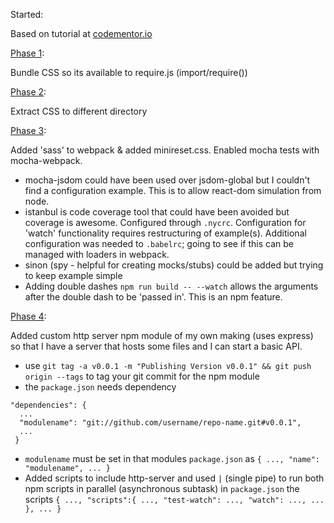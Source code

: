 Started:

Based on tutorial at [codementor.io](https://www.codementor.io/tamizhvendan/tutorials/beginner-guide-setup-reactjs-environment-npm-babel-6-webpack-du107r9zr)


[Phase 1](https://github.com/bigorangemachine/BOM-react-boilerplate/tree/phase-1):

Bundle CSS so its available to require.js (import/require())



[Phase 2](https://github.com/bigorangemachine/BOM-react-boilerplate/tree/phase-2):

Extract CSS to different directory



[Phase 3](https://github.com/bigorangemachine/BOM-react-boilerplate/tree/phase-3):

Added 'sass' to webpack & added minireset.css.  Enabled mocha tests with mocha-webpack.

* mocha-jsdom could have been used over jsdom-global but I couldn't find a configuration example. This is to allow react-dom simulation from node.
* istanbul is code coverage tool that could have been avoided but coverage is awesome. Configured through ```.nycrc```.   Configuration for 'watch' functionality requires restructuring of example(s).  Additional configuration was needed to ```.babelrc```; going to see if this can be managed with loaders in webpack.
* sinon (spy - helpful for creating mocks/stubs) could be added but trying to keep example simple
* Adding double dashes ```npm run build -- --watch``` allows the arguments after the double dash to be 'passed in'. This is an npm feature.



[Phase 4](https://github.com/bigorangemachine/BOM-react-boilerplate/tree/phase-4):

Added custom http server npm module of my own making (uses express) so that I have a server that hosts some files and I can start a basic API.

* use ```git tag -a v0.0.1 -m "Publishing Version v0.0.1" && git push origin --tags``` to tag your git commit for the npm module
* the ```package.json``` needs dependency  
```
"dependencies": {
  ...
  "modulename": "git://github.com/username/repo-name.git#v0.0.1",
  ...
 }
```
* ```modulename``` must be set in that modules ```package.json``` as ```{ ..., "name": "modulename", ... }```
* Added scripts to include http-server and used ```|``` (single pipe) to run both npm scripts in parallel (asynchronous subtask) in ```package.json``` the scripts ```{ ..., "scripts":{ ..., "test-watch": ..., "watch": ..., ... }, ... }```
